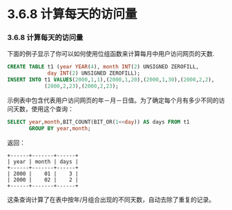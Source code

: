 # 3.6.8 计算每天的访问量

### 3.6.8 计算每天的访问量
下面的例子显示了你可以如何使用位组函数来计算每月中用户访问网页的天数.
```SQL
CREATE TABLE t1 (year YEAR(4), month INT(2) UNSIGNED ZEROFILL,
             day INT(2) UNSIGNED ZEROFILL);
INSERT INTO t1 VALUES(2000,1,1),(2000,1,20),(2000,1,30),(2000,2,2),
            (2000,2,23),(2000,2,23);
```

示例表中包含代表用户访问网页的年－月－日值。为了确定每个月有多少不同的访问天数，使用这个查询：
```SQL
SELECT year,month,BIT_COUNT(BIT_OR(1<<day)) AS days FROM t1
       GROUP BY year,month;
```
返回：
```
+------+-------+------+
| year | month | days |
+------+-------+------+
| 2000 |    01 |    3 |
| 2000 |    02 |    2 |
+------+-------+------+
```
这条查询计算了在表中按年/月组合出现的不同天数，自动去除了重复的记录。
